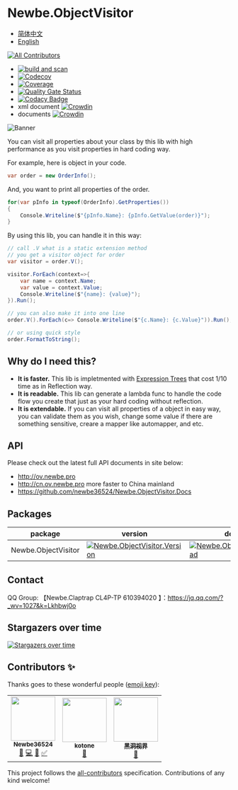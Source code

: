 # Newbe.ObjectVisitor

- [简体中文](README_zh_Hans.md)
- [English](README.md)

<!-- ALL-CONTRIBUTORS-BADGE:START - Do not remove or modify this section -->
[![All Contributors](https://img.shields.io/badge/all_contributors-3-orange.svg?style=flat-square)](#contributors-)
<!-- ALL-CONTRIBUTORS-BADGE:END -->

- [![build and scan](https://github.com/newbe36524/Newbe.ObjectVisitor/workflows/build%20and%20scan/badge.svg)](https://github.com/newbe36524/Newbe.ObjectVisitor/actions?query=workflow%3A%22build+and+scan%22)
- [![Codecov](https://img.shields.io/codecov/c/github/newbe36524/Newbe.ObjectVisitor)](https://codecov.io/gh/newbe36524/Newbe.ObjectVisitor)
- [![Coverage](https://sonarcloud.io/api/project_badges/measure?project=newbe36524_Newbe.ObjectVisitor&metric=coverage)](https://sonarcloud.io/dashboard?id=newbe36524_Newbe.ObjectVisitor)
- [![Quality Gate Status](https://sonarcloud.io/api/project_badges/measure?project=newbe36524_Newbe.ObjectVisitor&metric=alert_status)](https://sonarcloud.io/dashboard?id=newbe36524_Newbe.ObjectVisitor)
- [![Codacy Badge](https://api.codacy.com/project/badge/Grade/1fd0e7443364414ca0003dab27f9f9b8)](https://www.codacy.com/manual/472158246/Newbe.ObjectVisitor?utm_source=github.com&utm_medium=referral&utm_content=newbe36524/Newbe.ObjectVisitor&utm_campaign=Badge_Grade)
- xml document [![Crowdin](https://badges.crowdin.net/newbeobjectvisitor/localized.svg)](https://crowdin.com/project/newbeobjectvisitor)
- documents [![Crowdin](https://badges.crowdin.net/newbeobjectvisitordocs/localized.svg)](https://crowdin.com/project/newbeobjectvisitordocs)

![Banner](https://github.com/newbe36524/Newbe.ObjectVisitor/raw/docs/assets/banner.svg)

You can visit all properties about your class by this lib with high performance as you visit properties in hard coding way.

For example, here is object in your code.

```cs
var order = new OrderInfo();
```

And, you want to print all properties of the order.

```cs
for(var pInfo in typeof(OrderInfo).GetProperties())
{
    Console.Writeline($"{pInfo.Name}: {pInfo.GetValue(order)}");
}
```

By using this lib, you can handle it in this way:

```cs
// call .V what is a static extension method
// you get a visitor object for order
var visitor = order.V();

visitor.ForEach(context=>{
    var name = context.Name;
    var value = context.Value;
    Console.Writeline($"{name}: {value}");
}).Run();

// you can also make it into one line
order.V().ForEach(c=> Console.Writeline($"{c.Name}: {c.Value}")).Run();

// or using quick style
order.FormatToString();
```

## Why do I need this?

- **It is faster.** This lib is impletmented with [Expression Trees](https://docs.microsoft.com/en-us/dotnet/csharp/programming-guide/concepts/expression-trees/) that cost 1/10 time as in Reflection way.
- **It is readable.** This lib can generate a lambda func to handle the code flow you create that just as your hard coding without reflection.
- **It is extendable.** If you can visit all properties of a object in easy way, you can validate them as you wish, change some value if there are something sensitive, creare a mapper like automapper, and etc.

## API

Please check out the latest full API documents in site below:

- <http://ov.newbe.pro>
- <http://cn.ov.newbe.pro> more faster to China mainland
- <https://github.com/newbe36524/Newbe.ObjectVisitor.Docs>

## Packages

| package             | version                                                                                                                                                         | download                                                                                                                                                          | descrption                     |
| ------------------- | --------------------------------------------------------------------------------------------------------------------------------------------------------------- | ----------------------------------------------------------------------------------------------------------------------------------------------------------------- | ------------------------------ |
| Newbe.ObjectVisitor | [![Newbe.ObjectVisitor.Version](https://img.shields.io/nuget/v/Newbe.ObjectVisitor.svg?style=flat-square)](https://www.nuget.org/packages/Newbe.ObjectVisitor/) | [![Newbe.ObjectVisitor.Download](https://img.shields.io/nuget/dt/Newbe.ObjectVisitor.svg?style=flat-square)](https://www.nuget.org/packages/Newbe.ObjectVisitor/) | Core about Newbe.ObjectVisitor |

## Contact

QQ Group: 【Newbe.Claptrap CL4P-TP 610394020 】：<https://jq.qq.com/?_wv=1027&k=Lkhbwj0o>

## Stargazers over time

[![Stargazers over time](https://starchart.cc/newbe36524/Newbe.ObjectVisitor.svg)](https://starchart.cc/newbe36524/Newbe.ObjectVisitor)

## Contributors ✨

Thanks goes to these wonderful people ([emoji key](https://allcontributors.org/docs/en/emoji-key)):

<!-- ALL-CONTRIBUTORS-LIST:START - Do not remove or modify this section -->
<!-- prettier-ignore-start -->
<!-- markdownlint-disable -->
<table>
  <tr>
    <td align="center"><a href="https://www.newbe.pro"><img src="https://avatars1.githubusercontent.com/u/7685462?v=4" width="100px;" alt=""/><br /><sub><b>Newbe36524</b></sub></a><br /><a href="#blog-newbe36524" title="Blogposts">📝</a> <a href="https://github.com/newbe36524/Newbe.ObjectVisitor/commits?author=newbe36524" title="Code">💻</a> <a href="https://github.com/newbe36524/Newbe.ObjectVisitor/commits?author=newbe36524" title="Documentation">📖</a> <a href="#tutorial-newbe36524" title="Tutorials">✅</a></td>
    <td align="center"><a href="https://github.com/kotoneme"><img src="https://avatars3.githubusercontent.com/u/43395111?v=4" width="100px;" alt=""/><br /><sub><b>kotone</b></sub></a><br /><a href="#design-kotoneme" title="Design">🎨</a></td>
    <td align="center"><a href="https://github.com/EventHorizon1024"><img src="https://avatars3.githubusercontent.com/u/21670962?v=4" width="100px;" alt=""/><br /><sub><b>黑洞视界</b></sub></a><br /><a href="#ideas-EventHorizon1024" title="Ideas, Planning, & Feedback">🤔</a></td>
  </tr>
</table>

<!-- markdownlint-enable -->
<!-- prettier-ignore-end -->
<!-- ALL-CONTRIBUTORS-LIST:END -->

This project follows the [all-contributors](https://github.com/all-contributors/all-contributors) specification. Contributions of any kind welcome!
